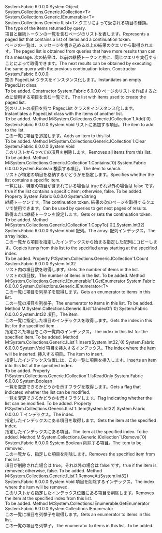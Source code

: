 <Type Name="PagedList&lt;T&gt;" FullName="System.Fabric.Query.PagedList&lt;T&gt;">
  <TypeSignature Language="C#" Value="public abstract class PagedList&lt;T&gt; : System.Collections.Generic.ICollection&lt;T&gt;, System.Collections.Generic.IEnumerable&lt;T&gt;, System.Collections.Generic.IList&lt;T&gt;" />
  <TypeSignature Language="ILAsm" Value=".class public auto ansi abstract beforefieldinit PagedList`1&lt;T&gt; extends System.Object implements class System.Collections.Generic.ICollection`1&lt;!T&gt;, class System.Collections.Generic.IEnumerable`1&lt;!T&gt;, class System.Collections.Generic.IList`1&lt;!T&gt;, class System.Collections.IEnumerable" />
  <TypeSignature Language="DocId" Value="T:System.Fabric.Query.PagedList`1" />
  <TypeSignature Language="VB.NET" Value="Public MustInherit Class PagedList(Of T)&#xA;Implements ICollection(Of T), IEnumerable(Of T), IList(Of T)" />
  <TypeSignature Language="F#" Value="type PagedList&lt;'T&gt; = class&#xA;    interface IList&lt;'T&gt;&#xA;    interface ICollection&lt;'T&gt;&#xA;    interface seq&lt;'T&gt;&#xA;    interface IEnumerable" />
  <AssemblyInfo>
    <AssemblyName>System.Fabric</AssemblyName>
    <AssemblyVersion>6.0.0.0</AssemblyVersion>
  </AssemblyInfo>
  <TypeParameters>
    <TypeParameter Name="T" />
  </TypeParameters>
  <Base>
    <BaseTypeName>System.Object</BaseTypeName>
  </Base>
  <Interfaces>
    <Interface>
      <InterfaceName>System.Collections.Generic.ICollection&lt;T&gt;</InterfaceName>
    </Interface>
    <Interface>
      <InterfaceName>System.Collections.Generic.IEnumerable&lt;T&gt;</InterfaceName>
    </Interface>
    <Interface>
      <InterfaceName>System.Collections.Generic.IList&lt;T&gt;</InterfaceName>
    </Interface>
  </Interfaces>
  <Docs>
    <typeparam name="T">
      <para><span data-ttu-id="83e32-101">クエリによって返される項目の種類。</span><span class="sxs-lookup"><span data-stu-id="83e32-101">The type of the items returned by query.</span></span></para>
    </typeparam>
    <summary>
      <para>
            <span data-ttu-id="83e32-102">項目と継続トークンの一覧を含むページのリストを表します。</span><span class="sxs-lookup"><span data-stu-id="83e32-102">Represents a paged list that contains a list of items and a continuation token.</span></span>
            </para>
    </summary>
    <remarks>
      <para><span data-ttu-id="83e32-103">ページの一覧は、メッセージを書き込める以上の結果のクエリから取得されます。</span><span class="sxs-lookup"><span data-stu-id="83e32-103">The paged list is obtained from queries that have more results than can fit a message.</span></span> <span data-ttu-id="83e32-104">次の結果は、以前の継続トークンと共に、同じクエリを実行することによって取得できます。</span><span class="sxs-lookup"><span data-stu-id="83e32-104">The next results can be obtained by executing the same query with the previous continuation token.</span></span></para>
    </remarks>
  </Docs>
  <Members>
    <Member MemberName=".ctor">
      <MemberSignature Language="C#" Value="protected PagedList ();" />
      <MemberSignature Language="ILAsm" Value=".method familyhidebysig specialname rtspecialname instance void .ctor() cil managed" />
      <MemberSignature Language="DocId" Value="M:System.Fabric.Query.PagedList`1.#ctor" />
      <MemberSignature Language="VB.NET" Value="Protected Sub New ()" />
      <MemberType>Constructor</MemberType>
      <AssemblyInfo>
        <AssemblyName>System.Fabric</AssemblyName>
        <AssemblyVersion>6.0.0.0</AssemblyVersion>
      </AssemblyInfo>
      <Parameters />
      <Docs>
        <summary>
          <para>
            <span data-ttu-id="83e32-105">空の PagedList クラスをインスタンス化します。</span><span class="sxs-lookup"><span data-stu-id="83e32-105">Instantiates an empty PagedList class.</span></span>
            </para>
        </summary>
        <remarks>To be added.</remarks>
      </Docs>
    </Member>
    <Member MemberName=".ctor">
      <MemberSignature Language="C#" Value="protected PagedList (System.Collections.Generic.IList&lt;T&gt; list);" />
      <MemberSignature Language="ILAsm" Value=".method familyhidebysig specialname rtspecialname instance void .ctor(class System.Collections.Generic.IList`1&lt;!T&gt; list) cil managed" />
      <MemberSignature Language="DocId" Value="M:System.Fabric.Query.PagedList`1.#ctor(System.Collections.Generic.IList{`0})" />
      <MemberSignature Language="VB.NET" Value="Protected Sub New (list As IList(Of T))" />
      <MemberSignature Language="F#" Value="new System.Fabric.Query.PagedList&lt;'T&gt; : System.Collections.Generic.IList&lt;'T&gt; -&gt; System.Fabric.Query.PagedList&lt;'T&gt;" Usage="new System.Fabric.Query.PagedList&lt;'T&gt; list" />
      <MemberType>Constructor</MemberType>
      <AssemblyInfo>
        <AssemblyName>System.Fabric</AssemblyName>
        <AssemblyVersion>6.0.0.0</AssemblyVersion>
      </AssemblyInfo>
      <Parameters>
        <Parameter Name="list" Type="System.Collections.Generic.IList&lt;T&gt;" />
      </Parameters>
      <Docs>
        <param name="list">
          <para><span data-ttu-id="83e32-106">ページのリストを作成するために使用する項目を含む一覧です。</span><span class="sxs-lookup"><span data-stu-id="83e32-106">The list with items used to create the paged list.</span></span></para>
        </param>
        <summary>
          <para>
            <span data-ttu-id="83e32-107">別のリストの項目を持つ PagedList クラスをインスタンス化します。</span><span class="sxs-lookup"><span data-stu-id="83e32-107">Instantiates a PagedList class with the items of another list.</span></span>
            </para>
        </summary>
        <remarks>To be added.</remarks>
      </Docs>
    </Member>
    <Member MemberName="Add">
      <MemberSignature Language="C#" Value="public void Add (T item);" />
      <MemberSignature Language="ILAsm" Value=".method public hidebysig newslot virtual instance void Add(!T item) cil managed" />
      <MemberSignature Language="DocId" Value="M:System.Fabric.Query.PagedList`1.Add(`0)" />
      <MemberSignature Language="VB.NET" Value="Public Sub Add (item As T)" />
      <MemberSignature Language="F#" Value="abstract member Add : 'T -&gt; unit&#xA;override this.Add : 'T -&gt; unit" Usage="pagedList.Add item" />
      <MemberType>Method</MemberType>
      <Implements>
        <InterfaceMember>M:System.Collections.Generic.ICollection`1.Add(`0)</InterfaceMember>
      </Implements>
      <AssemblyInfo>
        <AssemblyName>System.Fabric</AssemblyName>
        <AssemblyVersion>6.0.0.0</AssemblyVersion>
      </AssemblyInfo>
      <ReturnValue>
        <ReturnType>System.Void</ReturnType>
      </ReturnValue>
      <Parameters>
        <Parameter Name="item" Type="T" />
      </Parameters>
      <Docs>
        <param name="item">
          <para><span data-ttu-id="83e32-108">リストに追加する項目。</span><span class="sxs-lookup"><span data-stu-id="83e32-108">The item to add to the list.</span></span></para>
        </param>
        <summary>
          <para>
            <span data-ttu-id="83e32-109">この一覧に項目を追加します。</span><span class="sxs-lookup"><span data-stu-id="83e32-109">Adds an item to this list.</span></span>
            </para>
        </summary>
        <remarks>To be added.</remarks>
      </Docs>
    </Member>
    <Member MemberName="Clear">
      <MemberSignature Language="C#" Value="public void Clear ();" />
      <MemberSignature Language="ILAsm" Value=".method public hidebysig newslot virtual instance void Clear() cil managed" />
      <MemberSignature Language="DocId" Value="M:System.Fabric.Query.PagedList`1.Clear" />
      <MemberSignature Language="VB.NET" Value="Public Sub Clear ()" />
      <MemberSignature Language="F#" Value="abstract member Clear : unit -&gt; unit&#xA;override this.Clear : unit -&gt; unit" Usage="pagedList.Clear " />
      <MemberType>Method</MemberType>
      <Implements>
        <InterfaceMember>M:System.Collections.Generic.ICollection`1.Clear</InterfaceMember>
      </Implements>
      <AssemblyInfo>
        <AssemblyName>System.Fabric</AssemblyName>
        <AssemblyVersion>6.0.0.0</AssemblyVersion>
      </AssemblyInfo>
      <ReturnValue>
        <ReturnType>System.Void</ReturnType>
      </ReturnValue>
      <Parameters />
      <Docs>
        <summary>
          <para>
            <span data-ttu-id="83e32-110">このリストからすべての項目を削除します。</span><span class="sxs-lookup"><span data-stu-id="83e32-110">Removes all items from this list.</span></span>
            </para>
        </summary>
        <remarks>To be added.</remarks>
      </Docs>
    </Member>
    <Member MemberName="Contains">
      <MemberSignature Language="C#" Value="public bool Contains (T item);" />
      <MemberSignature Language="ILAsm" Value=".method public hidebysig newslot virtual instance bool Contains(!T item) cil managed" />
      <MemberSignature Language="DocId" Value="M:System.Fabric.Query.PagedList`1.Contains(`0)" />
      <MemberSignature Language="VB.NET" Value="Public Function Contains (item As T) As Boolean" />
      <MemberSignature Language="F#" Value="abstract member Contains : 'T -&gt; bool&#xA;override this.Contains : 'T -&gt; bool" Usage="pagedList.Contains item" />
      <MemberType>Method</MemberType>
      <Implements>
        <InterfaceMember>M:System.Collections.Generic.ICollection`1.Contains(`0)</InterfaceMember>
      </Implements>
      <AssemblyInfo>
        <AssemblyName>System.Fabric</AssemblyName>
        <AssemblyVersion>6.0.0.0</AssemblyVersion>
      </AssemblyInfo>
      <ReturnValue>
        <ReturnType>System.Boolean</ReturnType>
      </ReturnValue>
      <Parameters>
        <Parameter Name="item" Type="T" />
      </Parameters>
      <Docs>
        <param name="item">
          <para><span data-ttu-id="83e32-111">検索する項目。</span><span class="sxs-lookup"><span data-stu-id="83e32-111">The item to search.</span></span></para>
        </param>
        <summary>
          <para>
            <span data-ttu-id="83e32-112">リストが特定の項目を格納するかどうかを指定します。</span><span class="sxs-lookup"><span data-stu-id="83e32-112">Specifies whether the list contains a specific item.</span></span>
            </para>
        </summary>
        <returns>
          <para><span data-ttu-id="83e32-113">一覧には、特定の項目が含まれている場合は trueそれ以外の場合は false です。</span><span class="sxs-lookup"><span data-stu-id="83e32-113">true if the list contains a specific item; otherwise, false.</span></span></para>
        </returns>
        <remarks>To be added.</remarks>
      </Docs>
    </Member>
    <Member MemberName="ContinuationToken">
      <MemberSignature Language="C#" Value="public string ContinuationToken { get; set; }" />
      <MemberSignature Language="ILAsm" Value=".property instance string ContinuationToken" />
      <MemberSignature Language="DocId" Value="P:System.Fabric.Query.PagedList`1.ContinuationToken" />
      <MemberSignature Language="VB.NET" Value="Public Property ContinuationToken As String" />
      <MemberSignature Language="F#" Value="member this.ContinuationToken : string with get, set" Usage="System.Fabric.Query.PagedList&lt;'T&gt;.ContinuationToken" />
      <MemberType>Property</MemberType>
      <AssemblyInfo>
        <AssemblyName>System.Fabric</AssemblyName>
        <AssemblyVersion>6.0.0.0</AssemblyVersion>
      </AssemblyInfo>
      <ReturnValue>
        <ReturnType>System.String</ReturnType>
      </ReturnValue>
      <Docs>
        <summary>
          <para>
            <span data-ttu-id="83e32-114">継続トークンです。</span><span class="sxs-lookup"><span data-stu-id="83e32-114">The continuation token.</span></span> <span data-ttu-id="83e32-115">結果の次のページを取得するクエリで使用できます。</span><span class="sxs-lookup"><span data-stu-id="83e32-115">Can be used by queries to get next pages of results.</span></span>
            </para>
        </summary>
        <value>
          <para><span data-ttu-id="83e32-116">取得または継続トークンを設定します。</span><span class="sxs-lookup"><span data-stu-id="83e32-116">Gets or sets the continuation token.</span></span></para>
        </value>
        <remarks>To be added.</remarks>
      </Docs>
    </Member>
    <Member MemberName="CopyTo">
      <MemberSignature Language="C#" Value="public void CopyTo (T[] array, int arrayIndex);" />
      <MemberSignature Language="ILAsm" Value=".method public hidebysig newslot virtual instance void CopyTo(!T[] array, int32 arrayIndex) cil managed" />
      <MemberSignature Language="DocId" Value="M:System.Fabric.Query.PagedList`1.CopyTo(`0[],System.Int32)" />
      <MemberSignature Language="VB.NET" Value="Public Sub CopyTo (array As T(), arrayIndex As Integer)" />
      <MemberSignature Language="F#" Value="abstract member CopyTo : 'T[] * int -&gt; unit&#xA;override this.CopyTo : 'T[] * int -&gt; unit" Usage="pagedList.CopyTo (array, arrayIndex)" />
      <MemberType>Method</MemberType>
      <Implements>
        <InterfaceMember>M:System.Collections.Generic.ICollection`1.CopyTo(`0[],System.Int32)</InterfaceMember>
      </Implements>
      <AssemblyInfo>
        <AssemblyName>System.Fabric</AssemblyName>
        <AssemblyVersion>6.0.0.0</AssemblyVersion>
      </AssemblyInfo>
      <ReturnValue>
        <ReturnType>System.Void</ReturnType>
      </ReturnValue>
      <Parameters>
        <Parameter Name="array" Type="T[]" />
        <Parameter Name="arrayIndex" Type="System.Int32" />
      </Parameters>
      <Docs>
        <param name="array">
          <para><span data-ttu-id="83e32-117">配列。</span><span class="sxs-lookup"><span data-stu-id="83e32-117">The array.</span></span></para>
        </param>
        <param name="arrayIndex">
          <para><span data-ttu-id="83e32-118">配列インデックス。</span><span class="sxs-lookup"><span data-stu-id="83e32-118">The array index.</span></span></para>
        </param>
        <summary>
          <para>
            <span data-ttu-id="83e32-119">この一覧から項目を指定したインデックスから始まる指定した配列にコピーします。</span><span class="sxs-lookup"><span data-stu-id="83e32-119">Copies items from this list to the specified array starting at the specified index.</span></span>
            </para>
        </summary>
        <remarks>To be added.</remarks>
      </Docs>
    </Member>
    <Member MemberName="Count">
      <MemberSignature Language="C#" Value="public int Count { get; }" />
      <MemberSignature Language="ILAsm" Value=".property instance int32 Count" />
      <MemberSignature Language="DocId" Value="P:System.Fabric.Query.PagedList`1.Count" />
      <MemberSignature Language="VB.NET" Value="Public ReadOnly Property Count As Integer" />
      <MemberSignature Language="F#" Value="member this.Count : int" Usage="System.Fabric.Query.PagedList&lt;'T&gt;.Count" />
      <MemberType>Property</MemberType>
      <Implements>
        <InterfaceMember>P:System.Collections.Generic.ICollection`1.Count</InterfaceMember>
      </Implements>
      <AssemblyInfo>
        <AssemblyName>System.Fabric</AssemblyName>
        <AssemblyVersion>6.0.0.0</AssemblyVersion>
      </AssemblyInfo>
      <ReturnValue>
        <ReturnType>System.Int32</ReturnType>
      </ReturnValue>
      <Docs>
        <summary>
          <para>
            <span data-ttu-id="83e32-120">リスト内の項目数を取得します。</span><span class="sxs-lookup"><span data-stu-id="83e32-120">Gets the number of items in the list.</span></span>
            </para>
        </summary>
        <value>
          <para><span data-ttu-id="83e32-121">リストの項目数。</span><span class="sxs-lookup"><span data-stu-id="83e32-121">The number of items in the list.</span></span></para>
        </value>
        <remarks>To be added.</remarks>
      </Docs>
    </Member>
    <Member MemberName="GetEnumerator">
      <MemberSignature Language="C#" Value="public System.Collections.Generic.IEnumerator&lt;T&gt; GetEnumerator ();" />
      <MemberSignature Language="ILAsm" Value=".method public hidebysig newslot virtual instance class System.Collections.Generic.IEnumerator`1&lt;!T&gt; GetEnumerator() cil managed" />
      <MemberSignature Language="DocId" Value="M:System.Fabric.Query.PagedList`1.GetEnumerator" />
      <MemberSignature Language="VB.NET" Value="Public Function GetEnumerator () As IEnumerator(Of T)" />
      <MemberSignature Language="F#" Value="abstract member GetEnumerator : unit -&gt; System.Collections.Generic.IEnumerator&lt;'T&gt;&#xA;override this.GetEnumerator : unit -&gt; System.Collections.Generic.IEnumerator&lt;'T&gt;" Usage="pagedList.GetEnumerator " />
      <MemberType>Method</MemberType>
      <Implements>
        <InterfaceMember>M:System.Collections.Generic.IEnumerable`1.GetEnumerator</InterfaceMember>
      </Implements>
      <AssemblyInfo>
        <AssemblyName>System.Fabric</AssemblyName>
        <AssemblyVersion>6.0.0.0</AssemblyVersion>
      </AssemblyInfo>
      <ReturnValue>
        <ReturnType>System.Collections.Generic.IEnumerator&lt;T&gt;</ReturnType>
      </ReturnValue>
      <Parameters />
      <Docs>
        <summary>
          <para>
            <span data-ttu-id="83e32-122">この一覧に項目を列挙子を取得します。</span><span class="sxs-lookup"><span data-stu-id="83e32-122">Gets an enumerator to items in this list.</span></span> 
            </para>
        </summary>
        <returns>
          <para><span data-ttu-id="83e32-123">この一覧の項目を列挙子。</span><span class="sxs-lookup"><span data-stu-id="83e32-123">The enumerator to items in this list.</span></span> </para>
        </returns>
        <remarks>To be added.</remarks>
      </Docs>
    </Member>
    <Member MemberName="IndexOf">
      <MemberSignature Language="C#" Value="public int IndexOf (T item);" />
      <MemberSignature Language="ILAsm" Value=".method public hidebysig newslot virtual instance int32 IndexOf(!T item) cil managed" />
      <MemberSignature Language="DocId" Value="M:System.Fabric.Query.PagedList`1.IndexOf(`0)" />
      <MemberSignature Language="VB.NET" Value="Public Function IndexOf (item As T) As Integer" />
      <MemberSignature Language="F#" Value="abstract member IndexOf : 'T -&gt; int&#xA;override this.IndexOf : 'T -&gt; int" Usage="pagedList.IndexOf item" />
      <MemberType>Method</MemberType>
      <Implements>
        <InterfaceMember>M:System.Collections.Generic.IList`1.IndexOf(`0)</InterfaceMember>
      </Implements>
      <AssemblyInfo>
        <AssemblyName>System.Fabric</AssemblyName>
        <AssemblyVersion>6.0.0.0</AssemblyVersion>
      </AssemblyInfo>
      <ReturnValue>
        <ReturnType>System.Int32</ReturnType>
      </ReturnValue>
      <Parameters>
        <Parameter Name="item" Type="T" />
      </Parameters>
      <Docs>
        <param name="item">
          <para><span data-ttu-id="83e32-124">項目。</span><span class="sxs-lookup"><span data-stu-id="83e32-124">The item.</span></span></para>
        </param>
        <summary>
          <para>
            <span data-ttu-id="83e32-125">この一覧に指定した項目のインデックスを取得します。</span><span class="sxs-lookup"><span data-stu-id="83e32-125">Gets the index in this list for the specified item.</span></span>
            </para>
        </summary>
        <returns>
          <para><span data-ttu-id="83e32-126">指定された項目をこの一覧内のインデックス。</span><span class="sxs-lookup"><span data-stu-id="83e32-126">The index in this list for the specified item.</span></span> </para>
        </returns>
        <remarks>To be added.</remarks>
      </Docs>
    </Member>
    <Member MemberName="Insert">
      <MemberSignature Language="C#" Value="public void Insert (int index, T item);" />
      <MemberSignature Language="ILAsm" Value=".method public hidebysig newslot virtual instance void Insert(int32 index, !T item) cil managed" />
      <MemberSignature Language="DocId" Value="M:System.Fabric.Query.PagedList`1.Insert(System.Int32,`0)" />
      <MemberSignature Language="VB.NET" Value="Public Sub Insert (index As Integer, item As T)" />
      <MemberSignature Language="F#" Value="abstract member Insert : int * 'T -&gt; unit&#xA;override this.Insert : int * 'T -&gt; unit" Usage="pagedList.Insert (index, item)" />
      <MemberType>Method</MemberType>
      <Implements>
        <InterfaceMember>M:System.Collections.Generic.IList`1.Insert(System.Int32,`0)</InterfaceMember>
      </Implements>
      <AssemblyInfo>
        <AssemblyName>System.Fabric</AssemblyName>
        <AssemblyVersion>6.0.0.0</AssemblyVersion>
      </AssemblyInfo>
      <ReturnValue>
        <ReturnType>System.Void</ReturnType>
      </ReturnValue>
      <Parameters>
        <Parameter Name="index" Type="System.Int32" />
        <Parameter Name="item" Type="T" />
      </Parameters>
      <Docs>
        <param name="index">
          <para><span data-ttu-id="83e32-127">項目を挿入するインデックス。</span><span class="sxs-lookup"><span data-stu-id="83e32-127">The index where the item will be inserted.</span></span></para>
        </param>
        <param name="item">
          <para><span data-ttu-id="83e32-128">挿入する項目。</span><span class="sxs-lookup"><span data-stu-id="83e32-128">The item to insert.</span></span></para>
        </param>
        <summary>
          <para>
            <span data-ttu-id="83e32-129">指定したインデックス位置には、この一覧に項目を挿入します。</span><span class="sxs-lookup"><span data-stu-id="83e32-129">Inserts an item into this list at the specified index.</span></span>
            </para>
        </summary>
        <remarks>To be added.</remarks>
      </Docs>
    </Member>
    <Member MemberName="IsReadOnly">
      <MemberSignature Language="C#" Value="public bool IsReadOnly { get; }" />
      <MemberSignature Language="ILAsm" Value=".property instance bool IsReadOnly" />
      <MemberSignature Language="DocId" Value="P:System.Fabric.Query.PagedList`1.IsReadOnly" />
      <MemberSignature Language="VB.NET" Value="Public ReadOnly Property IsReadOnly As Boolean" />
      <MemberSignature Language="F#" Value="member this.IsReadOnly : bool" Usage="System.Fabric.Query.PagedList&lt;'T&gt;.IsReadOnly" />
      <MemberType>Property</MemberType>
      <Implements>
        <InterfaceMember>P:System.Collections.Generic.ICollection`1.IsReadOnly</InterfaceMember>
      </Implements>
      <AssemblyInfo>
        <AssemblyName>System.Fabric</AssemblyName>
        <AssemblyVersion>6.0.0.0</AssemblyVersion>
      </AssemblyInfo>
      <ReturnValue>
        <ReturnType>System.Boolean</ReturnType>
      </ReturnValue>
      <Docs>
        <summary>
          <para>
            <span data-ttu-id="83e32-130">一覧を変更できるかどうかを示すフラグを取得します。</span><span class="sxs-lookup"><span data-stu-id="83e32-130">Gets a flag that indicated whether the list can be modified.</span></span>
            </para>
        </summary>
        <value>
          <para><span data-ttu-id="83e32-131">一覧を変更できるかどうかを示すフラグします。</span><span class="sxs-lookup"><span data-stu-id="83e32-131">Flag indicating whether the list can be modified.</span></span></para>
        </value>
        <remarks>To be added.</remarks>
      </Docs>
    </Member>
    <Member MemberName="Item">
      <MemberSignature Language="C#" Value="public T this[int index] { get; set; }" />
      <MemberSignature Language="ILAsm" Value=".property instance !T Item(int32)" />
      <MemberSignature Language="DocId" Value="P:System.Fabric.Query.PagedList`1.Item(System.Int32)" />
      <MemberSignature Language="VB.NET" Value="Default Public Property Item(index As Integer) As T" />
      <MemberSignature Language="F#" Value="member this.Item(int) : 'T with get, set" Usage="System.Fabric.Query.PagedList&lt;'T&gt;.Item" />
      <MemberType>Property</MemberType>
      <Implements>
        <InterfaceMember>P:System.Collections.Generic.IList`1.Item(System.Int32)</InterfaceMember>
      </Implements>
      <AssemblyInfo>
        <AssemblyName>System.Fabric</AssemblyName>
        <AssemblyVersion>6.0.0.0</AssemblyVersion>
      </AssemblyInfo>
      <ReturnValue>
        <ReturnType>T</ReturnType>
      </ReturnValue>
      <Parameters>
        <Parameter Name="index" Type="System.Int32" />
      </Parameters>
      <Docs>
        <param name="index">
          <para><span data-ttu-id="83e32-132">インデックス。</span><span class="sxs-lookup"><span data-stu-id="83e32-132">The index.</span></span></para>
        </param>
        <summary>
          <para>
            <span data-ttu-id="83e32-133">指定したインデックスにある項目を取得します。</span><span class="sxs-lookup"><span data-stu-id="83e32-133">Gets the item at the specified index.</span></span>
            </para>
        </summary>
        <value>
          <para><span data-ttu-id="83e32-134">指定したインデックスにある項目。</span><span class="sxs-lookup"><span data-stu-id="83e32-134">The item at the specified index.</span></span></para>
        </value>
        <remarks>To be added.</remarks>
      </Docs>
    </Member>
    <Member MemberName="Remove">
      <MemberSignature Language="C#" Value="public bool Remove (T item);" />
      <MemberSignature Language="ILAsm" Value=".method public hidebysig newslot virtual instance bool Remove(!T item) cil managed" />
      <MemberSignature Language="DocId" Value="M:System.Fabric.Query.PagedList`1.Remove(`0)" />
      <MemberSignature Language="VB.NET" Value="Public Function Remove (item As T) As Boolean" />
      <MemberSignature Language="F#" Value="abstract member Remove : 'T -&gt; bool&#xA;override this.Remove : 'T -&gt; bool" Usage="pagedList.Remove item" />
      <MemberType>Method</MemberType>
      <Implements>
        <InterfaceMember>M:System.Collections.Generic.ICollection`1.Remove(`0)</InterfaceMember>
      </Implements>
      <AssemblyInfo>
        <AssemblyName>System.Fabric</AssemblyName>
        <AssemblyVersion>6.0.0.0</AssemblyVersion>
      </AssemblyInfo>
      <ReturnValue>
        <ReturnType>System.Boolean</ReturnType>
      </ReturnValue>
      <Parameters>
        <Parameter Name="item" Type="T" />
      </Parameters>
      <Docs>
        <param name="item">
          <para><span data-ttu-id="83e32-135">削除する項目。</span><span class="sxs-lookup"><span data-stu-id="83e32-135">The item to be removed.</span></span></para>
        </param>
        <summary>
          <para>
            <span data-ttu-id="83e32-136">この一覧から、指定した項目を削除します。</span><span class="sxs-lookup"><span data-stu-id="83e32-136">Removes the specified item from this list.</span></span> 
            </para>
        </summary>
        <returns>
          <para><span data-ttu-id="83e32-137">項目が削除された場合は true。それ以外の場合は false です。</span><span class="sxs-lookup"><span data-stu-id="83e32-137">true if the item is removed; otherwise, false.</span></span></para>
        </returns>
        <remarks>To be added.</remarks>
      </Docs>
    </Member>
    <Member MemberName="RemoveAt">
      <MemberSignature Language="C#" Value="public void RemoveAt (int index);" />
      <MemberSignature Language="ILAsm" Value=".method public hidebysig newslot virtual instance void RemoveAt(int32 index) cil managed" />
      <MemberSignature Language="DocId" Value="M:System.Fabric.Query.PagedList`1.RemoveAt(System.Int32)" />
      <MemberSignature Language="VB.NET" Value="Public Sub RemoveAt (index As Integer)" />
      <MemberSignature Language="F#" Value="abstract member RemoveAt : int -&gt; unit&#xA;override this.RemoveAt : int -&gt; unit" Usage="pagedList.RemoveAt index" />
      <MemberType>Method</MemberType>
      <Implements>
        <InterfaceMember>M:System.Collections.Generic.IList`1.RemoveAt(System.Int32)</InterfaceMember>
      </Implements>
      <AssemblyInfo>
        <AssemblyName>System.Fabric</AssemblyName>
        <AssemblyVersion>6.0.0.0</AssemblyVersion>
      </AssemblyInfo>
      <ReturnValue>
        <ReturnType>System.Void</ReturnType>
      </ReturnValue>
      <Parameters>
        <Parameter Name="index" Type="System.Int32" />
      </Parameters>
      <Docs>
        <param name="index">
          <para><span data-ttu-id="83e32-138">項目を削除するインデックス。</span><span class="sxs-lookup"><span data-stu-id="83e32-138">The index where the item will be removed.</span></span></para>
        </param>
        <summary>
          <para>
            <span data-ttu-id="83e32-139">このリストから指定したインデックス位置にある項目を削除します。</span><span class="sxs-lookup"><span data-stu-id="83e32-139">Removes the item at the specified index from this list.</span></span> 
            </para>
        </summary>
        <remarks>To be added.</remarks>
      </Docs>
    </Member>
    <Member MemberName="System.Collections.IEnumerable.GetEnumerator">
      <MemberSignature Language="C#" Value="System.Collections.IEnumerator IEnumerable.GetEnumerator ();" />
      <MemberSignature Language="ILAsm" Value=".method hidebysig newslot virtual instance class System.Collections.IEnumerator System.Collections.IEnumerable.GetEnumerator() cil managed" />
      <MemberSignature Language="DocId" Value="M:System.Fabric.Query.PagedList`1.System#Collections#IEnumerable#GetEnumerator" />
      <MemberSignature Language="VB.NET" Value="Function GetEnumerator () As IEnumerator Implements IEnumerable.GetEnumerator" />
      <MemberType>Method</MemberType>
      <Implements>
        <InterfaceMember>M:System.Collections.IEnumerable.GetEnumerator</InterfaceMember>
      </Implements>
      <AssemblyInfo>
        <AssemblyName>System.Fabric</AssemblyName>
        <AssemblyVersion>6.0.0.0</AssemblyVersion>
      </AssemblyInfo>
      <ReturnValue>
        <ReturnType>System.Collections.IEnumerator</ReturnType>
      </ReturnValue>
      <Parameters />
      <Docs>
        <summary>
          <para>
            <span data-ttu-id="83e32-140">この一覧に項目を列挙子を取得します。</span><span class="sxs-lookup"><span data-stu-id="83e32-140">Gets an enumerator to items in this list.</span></span> 
            </para>
        </summary>
        <returns>
          <para><span data-ttu-id="83e32-141">この一覧の項目を列挙子。</span><span class="sxs-lookup"><span data-stu-id="83e32-141">The enumerator to items in this list.</span></span> </para>
        </returns>
        <remarks>To be added.</remarks>
      </Docs>
    </Member>
  </Members>
</Type>